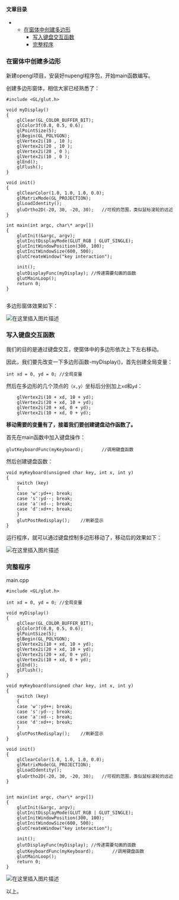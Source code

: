 








#### 文章目录


* + [在窗体中创建多边形](#_1)
	+ [写入键盘交互函数](#_50)
	+ [完整程序](#_92)




### 在窗体中创建多边形


新建opengl项目，安装好nupengl程序包，开始main函数编写。


创建多边形窗体，相信大家已经熟悉了：



```
#include <GL/glut.h>

void myDisplay()
{
	glClear(GL_COLOR_BUFFER_BIT);
	glColor3f(0.8, 0.5, 0.6);
	glPointSize(5);
	glBegin(GL_POLYGON);
	glVertex2i(10 , 10 );
	glVertex2i(20 , 10 );
	glVertex2i(20 , 0 );
	glVertex2i(10 , 0 );
	glEnd();
	glFlush();
}

void init()
{
	glClearColor(1.0, 1.0, 1.0, 0.0);
	glMatrixMode(GL_PROJECTION);
	glLoadIdentity();
	gluOrtho2D(-20, 30, -20, 30);	//可视的范围，类似鼠标滚轮的远近
}

int main(int argc, char\* argv[])
{
	glutInit(&argc, argv);
	glutInitDisplayMode(GLUT_RGB | GLUT_SINGLE);
	glutInitWindowPosition(300, 100);
	glutInitWindowSize(600, 500);
	glutCreateWindow("key interaction");

	init();
	glutDisplayFunc(myDisplay);	//传递需要勾画的函数
	glutMainLoop();
	return 0;
}


```

多边形窗体效果如下：


![在这里插入图片描述](https://img-blog.csdnimg.cn/88886960ccdb45acb295987bc92bec30.png)


### 写入键盘交互函数


我们的目的是通过键盘交互，使窗体中的多边形依次上下左右移动。


因此，我们要先改变一下多边形函数-myDisplay()，首先创建全局变量：



```
int xd = 0, yd = 0;	//全局变量

```

然后在多边形的几个顶点的`（x,y）`坐标后分别加上`xd`和`yd`：



```
	glVertex2i(10 + xd, 10 + yd);
	glVertex2i(20 + xd, 10 + yd);
	glVertex2i(20 + xd, 0 + yd);
	glVertex2i(10 + xd, 0 + yd);

```

**移动需要的变量有了，接着我们要创建键盘动作函数了。**


首先在main函数中加入键盘操作：



```
glutKeyboardFunc(myKeyboard);		//调用键盘函数

```

然后创建键盘函数：



```
void myKeyboard(unsigned char key, int x, int y)
{
	switch (key)
	{
	case 'w':yd++; break;
	case 's':yd--; break;
	case 'a':xd--; break;
	case 'd':xd++; break;
	}
	glutPostRedisplay();	//刷新显示
}

```

运行程序，就可以通过键盘控制多边形移动了，移动后的效果如下：


![在这里插入图片描述](https://img-blog.csdnimg.cn/1facebfad3a74b928f70df9e92718454.png)


### 完整程序


main.cpp



```
#include <GL/glut.h>

int xd = 0, yd = 0;	//全局变量

void myDisplay()
{
	glClear(GL_COLOR_BUFFER_BIT);
	glColor3f(0.8, 0.5, 0.6);
	glPointSize(5);
	glBegin(GL_POLYGON);
	glVertex2i(10 + xd, 10 + yd);
	glVertex2i(20 + xd, 10 + yd);
	glVertex2i(20 + xd, 0 + yd);
	glVertex2i(10 + xd, 0 + yd);
	glEnd();
	glFlush();
}

void myKeyboard(unsigned char key, int x, int y)
{
	switch (key)
	{
	case 'w':yd++; break;
	case 's':yd--; break;
	case 'a':xd--; break;
	case 'd':xd++; break;
	}
	glutPostRedisplay();	//刷新显示
}

void init()
{
	glClearColor(1.0, 1.0, 1.0, 0.0);
	glMatrixMode(GL_PROJECTION);
	glLoadIdentity();
	gluOrtho2D(-20, 30, -20, 30);	//可视的范围，类似鼠标滚轮的远近
}


int main(int argc, char\* argv[])
{
	glutInit(&argc, argv);
	glutInitDisplayMode(GLUT_RGB | GLUT_SINGLE);
	glutInitWindowPosition(300, 100);
	glutInitWindowSize(600, 500);
	glutCreateWindow("key interaction");

	init();
	glutDisplayFunc(myDisplay);	//传递需要勾画的函数
	glutKeyboardFunc(myKeyboard);		//调用键盘函数
	glutMainLoop();
	return 0;
}

```

![在这里插入图片描述](https://img-blog.csdnimg.cn/direct/f6bf7c9cd60a42efb7699e4aec859595.png#pic_center)


以上。





